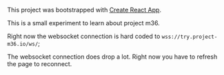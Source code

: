 This project was bootstrapped with [Create React App](https://github.com/facebookincubator/create-react-app).

This is a small experiment to learn about project m36.

Right now the websocket connection is hard coded to `wss://try.project-m36.io/ws/`;

The websocket connection does drop a lot.  Right now you have to
refresh the page to reconnect.


